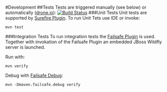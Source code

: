 #Development
##Tests
Tests are triggered manually (see below) or automatically ([drone.io](drone.io)): [![Build Status](https://drone.io/bitbucket.org/tsuckow/fuel/status.png)](https://drone.io/bitbucket.org/tsuckow/fuel/latest)
###Unit Tests
Unit tests are supported by [Surefire Plugin](http://maven.apache.org/surefire/maven-surefire-plugin/). To run Unit Tets use IDE or invoke:

    mvn test

###Integration Tests
To run integration tests the [Failsafe Plugin](http://maven.apache.org/surefire/maven-failsafe-plugin/) is used. Together with invokation of the Failsafe Plugin an embedded JBoss Wildfly server is launched.

Run with: 
	
	mvn verify
	
Debug with [Failsafe Debug](http://maven.apache.org/surefire/maven-failsafe-plugin/examples/debugging.html):

    mvn -Dmaven.failsafe.debug verify